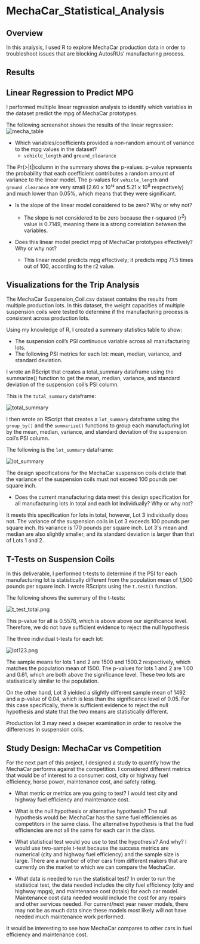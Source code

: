 # MechaCar_Statistical_Analysis

## Overview 

In this analysis, I used R to explore MechaCar production data in order to troubleshoot issues that are blocking AutosRUs' manufacturing process.

## Results 

## Linear Regression to Predict MPG

I performed multiple linear regression analysis to identify which variables in the dataset predict the mpg of MechaCar prototypes.

The following screenshot shows the results of the linear regression:
![mecha_table](https://github.com/stephperillo/MechaCar_Statistical_Analysis/blob/main/Resources/mecha_table.png)

- Which variables/coefficients provided a non-random amount of variance to the mpg values in the dataset?
    - `vehicle_length` and `ground_clearance`
    
The Pr(>|t|)column in the summary shows the p-values. p-value represents the probability that each coefficient contributes a random amount of variance to the linear model. The p-values for `vehicle_length` and `ground_clearance` are very small (2.60 x 10¹² and 5.21 x $10^8$ respectively) and much lower than 0.05%, which means that they were significant.  

- Is the slope of the linear model considered to be zero? Why or why not?
    -   The slope is not considered to be zero because the r-squared ($r^2$) value is 0.7149, meaning there is a strong correlation between the variables.  

- Does this linear model predict mpg of MechaCar prototypes effectively? Why or why not?
    - This linear model predicts mpg effectively; it predicts mpg 71.5 times out of 100, according to the r2 value. 

## Visualizations for the Trip Analysis 

The MechaCar Suspension_Coil.csv dataset contains the results from multiple production lots. In this dataset, the weight capacities of multiple suspension coils were tested to determine if the manufacturing process is consistent across production lots. 

Using my knowledge of R, I created a summary statistics table to show:

- The suspension coil’s PSI continuous variable across all manufacturing lots.
- The following PSI metrics for each lot: mean, median, variance, and standard deviation.

I wrote an RScript that creates a total_summary dataframe using the summarize() function to get the mean, median, variance, and standard deviation of the suspension coil’s PSI column.

This is the `total_summary` dataframe:

![total_summary](https://github.com/stephperillo/MechaCar_Statistical_Analysis/blob/main/Resources/total_summary.png)

I then wrote an RScript that creates a `lot_summary` dataframe using the `group_by()` and the `summarize()` functions to group each manufacturing lot by the mean, median, variance, and standard deviation of the suspension coil’s PSI column.

The following is the `lot_summary` dataframe:

![lot_summary](https://github.com/stephperillo/MechaCar_Statistical_Analysis/blob/main/Resources/lot_summary.png)

The design specifications for the MechaCar suspension coils dictate that the variance of the suspension coils must not exceed 100 pounds per square inch. 

- Does the current manufacturing data meet this design specification for all manufacturing lots in total and each lot individually? Why or why not?

It meets this specification for lots in total, however, Lot 3 individually does not. The variance of the suspension coils in Lot 3 exceeds 100 pounds per square inch. Its variance is 170 pounds per square inch. Lot 3's mean and median are also slightly smaller, and its standard deviation is larger than that of Lots 1 and 2. 

## T-Tests on Suspension Coils

In this deliverable, I performed t-tests to determine if the PSI for each manufacturing lot is statistically different from the population mean of 1,500 pounds per square inch. I wrote RScripts using the `t.test()` function.

The following shows the summary of the t-tests:

![t_test_total.png](https://github.com/stephperillo/MechaCar_Statistical_Analysis/blob/main/Resources/t_test_total.png)

This p-value for all  is 0.5578, which is above above our significance level. Therefore, we do not have sufficient evidence to reject the null hypothesis 

The three individual t-tests for each lot:

![lot123.png](https://github.com/stephperillo/MechaCar_Statistical_Analysis/blob/main/Resources/lot123.png)

The sample means for lots 1 and 2 are 1500 and 1500.2 respectively, which matches the population mean of 1500. The p-values for lots 1 and 2 are 1.00 and 0.61, which are both above the significance level. These two lots are statisatically similar to the population.      

On the other hand, Lot 3 yielded a slightly different sample mean of 1492 and a p-value of 0.04, which is less than the significance level of 0.05. For this case specifically, there is sufficient evidence to reject the null hypothesis and state that the two means are statistically different.

Production lot 3 may need a deeper examination in order to resolve the differences in suspension coils.  

## Study Design: MechaCar vs Competition

For the next part of this project, I designed a study to quantify how the MechaCar performs against the competition. I considered different metrics that would be of interest to a consumer: cost, city or highway fuel efficiency, horse power, maintenance cost, and safety rating. 

- What metric or metrics are you going to test?
I would test city and highway fuel efficiency and maintenance cost.

- What is the null hypothesis or alternative hypothesis?
The null hypothesis would be: MechaCar has the same fuel efficiencies as competitors in the same class. 
The alternative hypothesis is that the fuel efficiencies are not all the same for each car in the class.

- What statistical test would you use to test the hypothesis? And why?
I would use two-sample t-test because the success metrics are numerical (city and highway fuel efficiency) and the sample size is large. There are a number of other cars from different makers that are currently on the market to which we can compare the MechaCar. 

- What data is needed to run the statistical test?
In order to run the statistical test, the data needed includes the city fuel efficiency (city and highway mpgs), and maintenance cost (totals) for each car model. Maintenance cost data needed would include the cost for any repairs and other services needed. For current/next year newer models, there may not be as much data since these models most likely will not have needed much maintenance work performed.

It would be interesting to see how MechaCar compares to other cars in fuel efficiency and maintenance cost.
